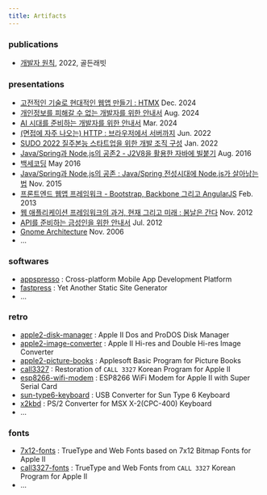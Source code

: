 ```yaml
---
title: Artifacts
---
```


### publications

- [개발자 원칙](https://product.kyobobook.co.kr/detail/S000200381165), 2022, 골든래빗

### presentations

- [고전적인 기술로 현대적인 웹앱 만들기 : HTMX](https://www.slideshare.net/slideshow/htmx-2024/274315966) Dec. 2024
- [개인정보를 피해갈 수 없는 개발자를 위한 안내서](https://www.slideshare.net/slideshow/ss-ef1c/272333739) Aug. 2024
- [AI 시대를 준비하는 개발자를 위한 안내서](https://www.slideshare.net/slideshow/ai-ai-2d08/270030962) Mar. 2024
- [(면접에 자주 나오는) HTTP : 브라우저에서 서버까지](https://www.slideshare.net/slideshow/http-pdf/251903851) Jun. 2022
- [SUDO 2022 질주본능 스타트업을 위한 개발 조직 구성](https://www.slideshare.net/slideshow/sudo-2022/272333852) Jan. 2022
- [Java/Spring과 Node.js의 공존2 - J2V8을 활용한 자바에 빌붙기](https://www.slideshare.net/slideshow/javaspring-nodejs-2/65553950) Aug. 2016
- [백세코딩](https://www.slideshare.net/slideshow/ss-59970571/59970571) May 2016
- [Java/Spring과 Node.js의 공존 : Java/Spring 전성시대에 Node.js가 살아남는법](https://www.slideshare.net/slideshow/20151112-playnodespringnodejs/55064211) Nov. 2015
- [프론트엔드 웹앱 프레임워크 - Bootstrap, Backbone 그리고 AngularJS](https://www.slideshare.net/slideshow/ss-16821763/16821763) Feb. 2013
- [웹 애플리케이션 프레임워크의 과거, 현재 그리고 미래 : 봄날은 간다](https://www.slideshare.net/slideshow/past-present-future-of-web-application-framework/1514783://www.slideshare.net/slideshow/past-present-future-of-web-application-framework/15147837) Nov. 2012
- [API를 준비하는 금성인을 위한 안내서](https://www.slideshare.net/slideshow/api-for-venusian/13724113) Jul. 2012
- [Gnome Architecture](https://www.slideshare.net/slideshow/gnome-architecture/8774) Nov. 2006
- ...

### softwares

- [appspresso](/appspresso) : Cross-platform Mobile App Development Platform
- [fastpress](/fastpress) : Yet Another Static Site Generator
- ...

### retro

- [apple2-disk-manager](/apple2-disk-manager) : Apple II Dos and ProDOS Disk Manager
- [apple2-image-converter](/apple2-image-converter) : Apple II Hi-res and Double Hi-res Image Converter
- [apple2-picture-books](/apple2-picture-books) : Applesoft Basic Program for Picture Books
- [call3327](/call3327) : Restoration of `CALL 3327` Korean Program for Apple II
- [esp8266-wifi-modem](/esp8266-wifi-modem) : ESP8266 WiFi Modem for Apple II with Super Serial Card
- [sun-type6-keyboard](/sun-type6-keyboard) : USB Converter for Sun Type 6 Keyboard
- [x2kbd](https://github.com/iolo/x2kbd) : PS/2 Converter for MSX X-2(CPC-400) Keyboard
- ...

### fonts

- [7x12-fonts](/7x12-fonts) : TrueType and Web Fonts based on 7x12 Bitmap Fonts for Apple II
- [call3327-fonts](/call3327-fonts) : TrueType and Web Fonts from `CALL 3327` Korean Program for Apple II
- ...

